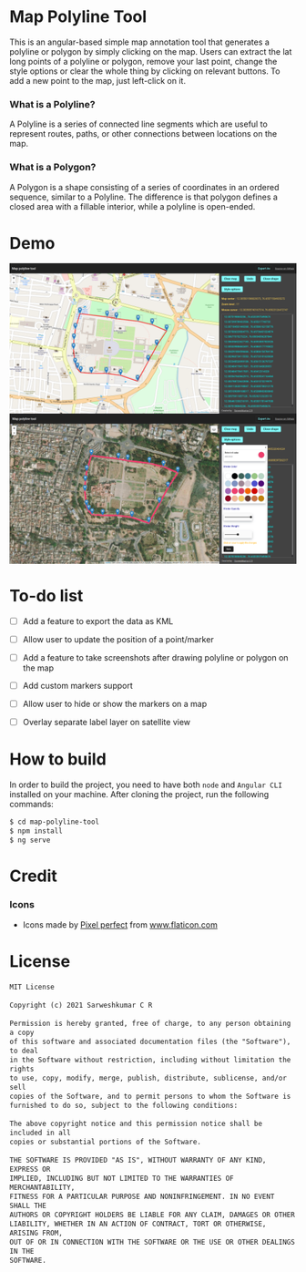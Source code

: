 # Map Polyline Tool

This is an angular-based simple map annotation tool that generates a polyline or polygon by simply clicking on the map. Users can extract the lat long points of a 
polyline or polygon, remove your last point, change the style options or clear the whole thing by clicking on relevant buttons. To add a new point
to the map, just left-click on it.


### What is a Polyline?

A Polyline is a series of connected line segments which are useful to represent routes, paths, or other connections between locations on the map.


### What is a Polygon?

A Polygon is a shape consisting of a series of coordinates in an ordered sequence, similar to a Polyline. The difference is that polygon defines a closed area with 
a fillable interior, while a polyline is open-ended.


# Demo

<img src="images/street_view.png" align="center" alt="street view" />
<img src="images/satellite_view.png" align="center" alt="satellite view" />


# To-do list

- [ ] Add a feature to export the data as KML
- [ ] Allow user to update the position of a point/marker
- [ ] Add a feature to take screenshots after drawing polyline or polygon on the map
- [ ] Add custom markers support
- [ ] Allow user to hide or show the markers on a map
- [ ] Overlay separate label layer on satellite view


# How to build

In order to build the project, you need to have both `node` and `Angular CLI` installed on your machine. After cloning the project, run the following commands:

    $ cd map-polyline-tool
    $ npm install
    $ ng serve


# Credit

### Icons

* <div>Icons made by <a href="https://icon54.com/" title="Pixel perfect">Pixel perfect</a> from <a href="https://www.flaticon.com/" title="Flaticon">www.flaticon.com</a></div>


# License

    MIT License

    Copyright (c) 2021 Sarweshkumar C R

    Permission is hereby granted, free of charge, to any person obtaining a copy
    of this software and associated documentation files (the "Software"), to deal
    in the Software without restriction, including without limitation the rights
    to use, copy, modify, merge, publish, distribute, sublicense, and/or sell
    copies of the Software, and to permit persons to whom the Software is
    furnished to do so, subject to the following conditions:

    The above copyright notice and this permission notice shall be included in all
    copies or substantial portions of the Software.

    THE SOFTWARE IS PROVIDED "AS IS", WITHOUT WARRANTY OF ANY KIND, EXPRESS OR
    IMPLIED, INCLUDING BUT NOT LIMITED TO THE WARRANTIES OF MERCHANTABILITY,
    FITNESS FOR A PARTICULAR PURPOSE AND NONINFRINGEMENT. IN NO EVENT SHALL THE
    AUTHORS OR COPYRIGHT HOLDERS BE LIABLE FOR ANY CLAIM, DAMAGES OR OTHER
    LIABILITY, WHETHER IN AN ACTION OF CONTRACT, TORT OR OTHERWISE, ARISING FROM,
    OUT OF OR IN CONNECTION WITH THE SOFTWARE OR THE USE OR OTHER DEALINGS IN THE
    SOFTWARE.
